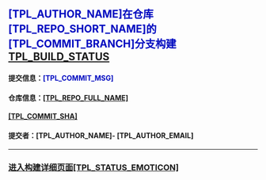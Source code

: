 ## <font color="[TPL_STATUS_COLOR]">[TPL_AUTHOR_NAME]在仓库[TPL_REPO_SHORT_NAME]的[TPL_COMMIT_BRANCH]分支构建[TPL_BUILD_STATUS](`耗时[TPL_BUILD_CONSUMING]秒`)</font>

#### 提交信息：<font color="[TPL_STATUS_COLOR]">[TPL_COMMIT_MSG]</font>

#### 仓库信息：[[TPL_REPO_FULL_NAME]]([TPL_REPO_REMOTE_URL])

#### [[TPL_COMMIT_SHA]]([TPL_COMMIT_LINK])

#### 提交者：[TPL_AUTHOR_NAME]- [TPL_AUTHOR_EMAIL]

----

### [进入构建详细页面[TPL_STATUS_EMOTICON]]([TPL_BUILD_LINK])
